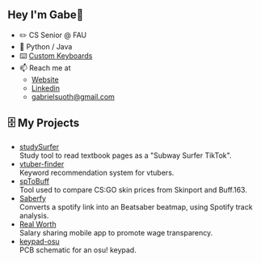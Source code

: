 ## Hey I'm Gabe👋
- ✏️ CS Senior @ FAU
- 🐍 Python / Java 
- ⌨️ [Custom Keyboards](https://www.youtube.com/channel/UCVN_abNTG75kVE_T3sbCDnw)
- 📫 Reach me at
  - [Website](https://akukerang.github.io/)
  - [Linkedin](https://www.linkedin.com/in/gabriel-suoth/)
  - gabrielsuoth@gmail.com

## 🗄️ My Projects
- [studySurfer](https://github.com/akukerang/StudySurfer) <br/>
Study tool to read textbook pages as a "Subway Surfer TikTok".
- [vtuber-finder](https://github.com/akukerang/vtuber-finder) <br/>
Keyword recommendation system for vtubers.
- [spToBuff](https://github.com/akukerang/sptobuff) <br/>
Tool used to compare CS:GO skin prices from Skinport and Buff.163.
- [Saberfy](https://github.com/akukerang/Saberfy) <br/>
Converts a spotify link into an Beatsaber beatmap, using Spotify track analysis.
- [Real Worth](https://github.com/akukerang/real-worth) <br/>
Salary sharing mobile app to promote wage transparency.
- [keypad-osu](https://github.com/akukerang/keypad-osu) <br />
PCB schematic for an osu! keypad.

